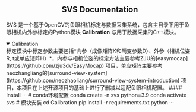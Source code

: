 ## <div align="center">SVS Documentation</div>
SVS 是一个基于OpenCV的鱼眼相机标定与数据采集系统，包含主目录下用于鱼眼相机内外参标定的Python模块 **Calibration** 与用于数据采集的C++模块。

<details open>
<summary>Calibration</summary>
标定模块中标定参数主要包括*内参（成像矩阵K和畸变参数D）、外参（相机位姿R, t或单应矩阵H）*，内参与相机位姿的标定方法主要参考ZJU的[easymocap](https://github.com/zju3dv/EasyMocap) 项目，单应矩阵主要参考neozhangliang的[surround-view-system](https://github.com/neozhaoliang/surround-view-system-introduction) 项目，本项目在上述开源项目的基础上进行了删减以适配鱼眼相机配置。
#### Install
···
# conda环境配置
conda create -n svs python=3.9
conda activate svs
# 模块安装
cd Calibration
pip install -r requirements.txt
python 
···

